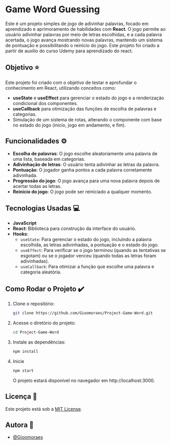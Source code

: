 # **Game Word Guessing**

Este é um projeto simples de jogo de adivinhar palavras, focado em aprendizado e aprimoramento de habilidades com **React**. O jogo permite ao usuário adivinhar palavras por meio de letras escolhidas, e a cada palavra acertada, o jogo avança mostrando novas palavras, mantendo um sistema de pontuação e possibilitando o reinício do jogo. Este projeto foi criado a partir de auxilio do curso Udemy para aprendizado do react.

## **Objetivo ⭐**

Este projeto foi criado com o objetivo de testar e aprofundar o conhecimento em React, utilizando conceitos como:

- **useState** e **useEffect** para gerenciar o estado do jogo e a renderização condicional dos componentes.
- **useCallback** para otimização das funções de escolha de palavras e categorias.
- Simulação de um sistema de rotas, alterando o componente com base no estado do jogo (início, jogo em andamento, e fim).

## **Funcionalidades ⚙️**

- **Escolha de palavras**: O jogo escolhe aleatoriamente uma palavra de uma lista, baseada em categorias.
- **Adivinhação de letras**: O usuário tenta adivinhar as letras da palavra.
- **Pontuação**: O jogador ganha pontos a cada palavra corretamente adivinhada.
- **Progressão do jogo**: O jogo avança para uma nova palavra depois de acertar todas as letras.
- **Reinício do jogo**: O jogo pode ser reiniciado a qualquer momento.

## **Tecnologias Usadas 💻**

- **JavaScript** 
- **React**: Biblioteca para construção da interface do usuário.
- **Hooks**:
  - `useState`: Para gerenciar o estado do jogo, incluindo a palavra escolhida, as letras adivinhadas, a pontuação e o estado do jogo.
  - `useEffect`: Para verificar se o jogo terminou (quando as tentativas se esgotam) ou se o jogador venceu (quando todas as letras foram adivinhadas).
  - `useCallback`: Para otimizar a função que escolhe uma palavra e categoria aleatória.

## **Como Rodar o Projeto ✔️**

1. Clone o repositório:
   ```bash
   git clone https://github.com/Gioomoraes/Project-Game-Word.git
   ```
2. Acesse o diretório do projeto:
   ```bash
   cd Project-Game-Word
   ```
3. Instale as dependências:
   ```bash
   npm install
   ```
4. Inicie
   ```bash
   npm start
   ```
   O projeto estará disponível no navegador em http://localhost:3000.

## **Licença 🔐**

Este projeto está sob a [MIT License](LICENSE).

## Autora 💜

- [@Gioomoraes](https://github.com/Gioomoraes)
